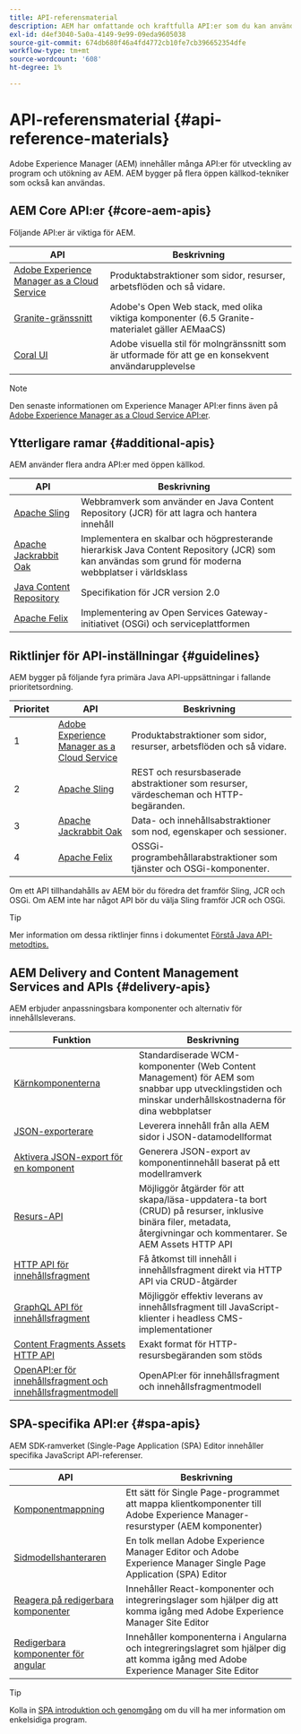 ```yaml
---
title: API-referensmaterial
description: AEM har omfattande och kraftfulla API:er som du kan använda för ditt digitala upplevelseprojekt.
exl-id: d4ef3040-5a0a-4149-9e99-09eda9605038
source-git-commit: 674db680f46a4fd4772cb10fe7cb396652354dfe
workflow-type: tm+mt
source-wordcount: '608'
ht-degree: 1%

---
```


# API-referensmaterial {#api-reference-materials}

Adobe Experience Manager (AEM) innehåller många API:er för utveckling av program och utökning av AEM. AEM bygger på flera öppen källkod-tekniker som också kan användas.

## AEM Core API:er {#core-aem-apis}

Följande API:er är viktiga för AEM.

| API | Beskrivning |
|---|---|
| [Adobe Experience Manager as a Cloud Service](https://www.adobe.io/experience-manager/reference-materials/cloud-service/javadoc/index.html) | Produktabstraktioner som sidor, resurser, arbetsflöden och så vidare. |
| [Granite-gränssnitt](https://helpx.adobe.com/experience-manager/6-5/sites/developing/using/reference-materials/granite-ui/api/jcr_root/libs/granite/ui/index.html#) | Adobe&#39;s Open Web stack, med olika viktiga komponenter (6.5 Granite-materialet gäller AEMaaCS) |
| [Coral UI](https://opensource.adobe.com/coral-spectrum/documentation/) | Adobe visuella stil för molngränssnitt som är utformade för att ge en konsekvent användarupplevelse |

<!---
|Editor core JavaScript API reference|Provides all the base objects and concepts to support authoring of content resources|
--->

>[!NOTE]
>
>Den senaste informationen om Experience Manager API:er finns även på [Adobe Experience Manager as a Cloud Service API:er](https://developer.adobe.com/experience-cloud/experience-manager-apis/).

## Ytterligare ramar {#additional-apis}

AEM använder flera andra API:er med öppen källkod.

| API | Beskrivning |
|---|---|
| [Apache Sling](https://sling.apache.org/apidocs/sling11/) | Webbramverk som använder en Java Content Repository (JCR) för att lagra och hantera innehåll |
| [Apache Jackrabbit Oak](https://jackrabbit.apache.org/oak/docs/oak_api/overview.html) | Implementera en skalbar och högpresterande hierarkisk Java Content Repository (JCR) som kan användas som grund för moderna webbplatser i världsklass |
| [Java Content Repository](https://www.adobe.io/experience-manager/reference-materials/spec/javax.jcr/javadocs/jcr-2.0/index.html) | Specifikation för JCR version 2.0 |
| [Apache Felix](https://felix.apache.org) | Implementering av Open Services Gateway-initiativet (OSGi) och serviceplattformen |

## Riktlinjer för API-inställningar {#guidelines}

AEM bygger på följande fyra primära Java API-uppsättningar i fallande prioritetsordning.

| Prioritet | API | Beskrivning |
|---|---|---|
| 1 | [Adobe Experience Manager as a Cloud Service](https://www.adobe.io/experience-manager/reference-materials/cloud-service/javadoc/index.html) | Produktabstraktioner som sidor, resurser, arbetsflöden och så vidare. |
| 2 | [Apache Sling](https://sling.apache.org/apidocs/sling11/) | REST och resursbaserade abstraktioner som resurser, värdescheman och HTTP-begäranden. |
| 3 | [Apache Jackrabbit Oak](https://jackrabbit.apache.org/oak/docs/oak_api/overview.html) | Data- och innehållsabstraktioner som nod, egenskaper och sessioner. |
| 4 | [Apache Felix](https://felix.apache.org/) | OSSGi-programbehållarabstraktioner som tjänster och OSGi-komponenter. |

Om ett API tillhandahålls av AEM bör du föredra det framför Sling, JCR och OSGi. Om AEM inte har något API bör du välja Sling framför JCR och OSGi.

>[!TIP]
>
>Mer information om dessa riktlinjer finns i dokumentet [Förstå Java API-metodtips.](https://experienceleague.adobe.com/docs/experience-manager-learn/foundation/development/understand-java-api-best-practices.html)

## AEM Delivery and Content Management Services and APIs {#delivery-apis}

AEM erbjuder anpassningsbara komponenter och alternativ för innehållsleverans.

| Funktion | Beskrivning |
|---|---|
| [Kärnkomponenterna](https://experienceleague.adobe.com/docs/experience-manager-core-components/using/introduction.html) | Standardiserade WCM-komponenter (Web Content Management) för AEM som snabbar upp utvecklingstiden och minskar underhållskostnaderna för dina webbplatser |
| [JSON-exporterare](/help/implementing/developing/components/json-exporter.md) | Leverera innehåll från alla AEM sidor i JSON-datamodellformat |
| [Aktivera JSON-export för en komponent](/help/implementing/developing/components/enabling-json-exporter.md) | Generera JSON-export av komponentinnehåll baserat på ett modellramverk |
| [Resurs-API](/help/assets/mac-api-assets.md) | Möjliggör åtgärder för att skapa/läsa-uppdatera-ta bort (CRUD) på resurser, inklusive binära filer, metadata, återgivningar och kommentarer. Se AEM Assets HTTP API |
| [HTTP API för innehållsfragment](/help/assets/content-fragments/assets-api-content-fragments.md) | Få åtkomst till innehåll i innehållsfragment direkt via HTTP API via CRUD-åtgärder |
| [GraphQL API för innehållsfragment](/help/headless/graphql-api/content-fragments.md) | Möjliggör effektiv leverans av innehållsfragment till JavaScript-klienter i headless CMS-implementationer |
| [Content Fragments Assets HTTP API](https://experienceleague.adobe.com/docs/experience-manager-cloud-service/assets/admin/mac-api-assets.html) | Exakt format för HTTP-resursbegäranden som stöds |
| [OpenAPI:er för innehållsfragment och innehållsfragmentmodell](/help/headless/content-fragment-openapis.md) | OpenAPI:er för innehållsfragment och innehållsfragmentmodell |

## SPA-specifika API:er {#spa-apis}

AEM SDK-ramverket (Single-Page Application (SPA) Editor innehåller specifika JavaScript API-referenser.

| API | Beskrivning |
|---|---|
| [Komponentmappning](https://www.npmjs.com/package/@adobe/aem-spa-component-mapping) | Ett sätt för Single Page-programmet att mappa klientkomponenter till Adobe Experience Manager-resurstyper (AEM komponenter) |
| [Sidmodellshanteraren](https://www.npmjs.com/package/@adobe/aem-spa-page-model-manager) | En tolk mellan Adobe Experience Manager Editor och Adobe Experience Manager Single Page Application (SPA) Editor |
| [Reagera på redigerbara komponenter](https://www.npmjs.com/package/@adobe/aem-react-editable-components) | Innehåller React-komponenter och integreringslager som hjälper dig att komma igång med Adobe Experience Manager Site Editor |
| [Redigerbara komponenter för angular](https://www.npmjs.com/package/@adobe/aem-angular-editable-components) | Innehåller komponenterna i Angularna och integreringslagret som hjälper dig att komma igång med Adobe Experience Manager Site Editor |

>[!TIP]
>
>Kolla in [SPA introduktion och genomgång](/help/implementing/developing/hybrid/introduction.md) om du vill ha mer information om enkelsidiga program.
